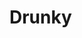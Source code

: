 #  Drunky # 

[logo]: https://lh3.googleusercontent.com/Rf3WwCSItKciKgm3j1qYyrZ_eaMSqA9rOLdznCl8E0xUO4_n93618MacFvv7ZecemFA=w300-rw "Logo Title Text 2"

